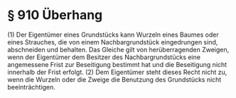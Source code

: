 # § 910 Überhang
(1) Der Eigentümer eines Grundstücks kann Wurzeln eines Baumes oder eines Strauches, die von einem Nachbargrundstück eingedrungen sind, abschneiden und behalten. Das Gleiche gilt von herüberragenden Zweigen, wenn der Eigentümer dem Besitzer des Nachbargrundstücks eine angemessene Frist zur Beseitigung bestimmt hat und die Beseitigung nicht innerhalb der Frist erfolgt.
(2) Dem Eigentümer steht dieses Recht nicht zu, wenn die Wurzeln oder die Zweige die Benutzung des Grundstücks nicht beeinträchtigen.